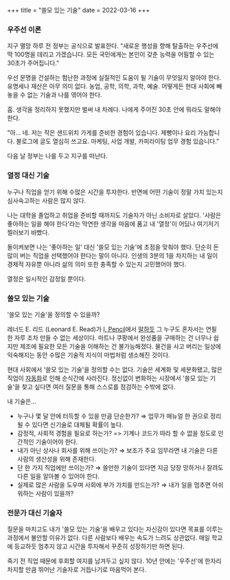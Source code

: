 +++
title = "쓸모 있는 기술"
date = 2022-03-16
+++

### 우주선 이론

지구 멸망 하루 전 정부는 공식으로 발표한다. "새로운 행성을 향해 탈출하는 우주선에 딱 100명을 데리고 가겠습니다. 모든 국민에게는 본인이 갖춘 능력을 어필할 수 있는 30초가 주어집니다."

우선 문명을 건설하는 험난한 과정에 실질적인 도움이 될 기술이 무엇일지 알아야 한다. 유명세나 재산은 아무 의미 없다. 농업, 공학, 의학, 과학, 예술. 어떻게든 현대 사회에 빼놓을 수 없는 기술과 나를 엮어야 한다.

흠. 생각을 정리하지 못했지만 벌써 내 차례다. 나에게 주어진 30초 안에 뭐라도 말해야 한다.

"아... 네. 저는 작은 샌드위치 가게를 준비한 경험이 있습니다. 제빵이나 요리 가능합니다. 블로그에 글도 열심히 쓰고요. 마케팅, 사업 개발, 카피라이팅 업무 경험 있습니다."

다음 날 정부는 나를 두고 지구를 떠난다.

### 열정 대신 기술

누구나 직업을 얻기 위해 수많은 시간을 투자한다. 반면에 어떤 기술이 정말 가치 있는지 심사숙고하는 사람은 많지 않다.

나는 대학을 졸업하고 취업을 준비할 때까지도 기술자가 아닌 소비자로 살았다. '사람은 좋아하는 일을 해야 한다'라는 막연한 생각을 마음에 품고 내 '열정'이 어딨나 여기저기 찔러보기 바빴다.

돌이켜보면 나는 '좋아하는 일' 대신 '쓸모 있는 기술'에 초점을 맞춰야 했다. 단순히 돈 많이 버는 직업을 선택했어야 한다는 말이 아니다. 인생의 3분의 1을 차지하는 내 일이 경제적 자유뿐 아니라 삶의 의미 또한 충족할 수 있는지 고민했어야 했다.

열정은 일시적인 감정일 뿐이다.

### 쓸모 있는 기술

'쓸모 있는 기술'을 정의할 수 있을까?

레너드 E. 리드 (Leonard E. Read)가 [I, Pencil](https://fee.org/resources/i-pencil/)에서 [말하듯](https://www.cfe.org/20170905_10646) 그 누구도 혼자서는 연필 한 자루 조차 만들 수 없는 세상이다. 마트나 쿠팡에서 완성품을 구매하는 건 너무나 쉽지만 제조에 필요한 모든 기술을 이해하는 건 불가능해졌다. 물건을 사고 버리는 일상에 익숙해지는 동안 수많은 기술적 지식이 마법처럼 생소해진 것이다.

현대 사회에서 '쓸모 있는 기술'을 정의할 수는 없다. 기술은 세계화 및 세분화됐고, 많은 직업이 [자동화](https://www.amazon.com/Futureproof-Rules-Humans-Age-Automation/dp/059313334X)로 인해 순식간에 사라진다. 정신없이 변화하는 시장에서 '쓸모 있는 기술'을 찾고 싶다면 여러 질문을 통해 스스로를 점검하는 수밖에 없다.

내 기술은...

* 누구나 몇 달 안에 터득할 수 있을 만큼 단순한가? ⇒ 업무가 매뉴얼 한 권으로 정리될 수 있다면 신기술로 대체될 확률이 높다.
* 감정적, 사회적 경험을 필요로 하는가? => 기계나 코드가 따라 할 수 없을 정도로 인간적인 기술이어야 한다.
* 내가 아닌 상사나 회사를 위해 쓰이는가? ⇒ 보조가 주요 임무라면 내 기술은 다른 사람의 생산성을 위해 존재한다.
* 단 한 가지 직업에만 쓰이는가? ⇒ 쓸만한 기술이 있다면 지금 당장 망하거나 잘려도 다른 일을 알아볼 수 있어야 한다.
* 실제로 많은 사람을 도우며 사회에 부가 가치를 만드는가? ⇒ 내가 일을 멈추면 아쉬워하는 사람이 있을까?

### 전문가 대신 기술자

질문을 마치고도 내가 '쓸모 있는 기술'을 배우고 있다는 자신감이 있다면 목표를 이루는 과정에서 불안할 이유가 없다. 다른 사람보다 배우는 속도가 느려도 상관없다. 매일 학교에 등교하듯 멈추지 않고 시간을 투자해서 꾸준히 성장하기만 하면 된다.

죽기 전 직업 때문에 후회할 여지를 남겨두고 싶지 않다. 10년 안에는 '우주선'에 한자리 차지할 만큼 뛰어난 기술자로 거듭나기로 마음먹어 본다.